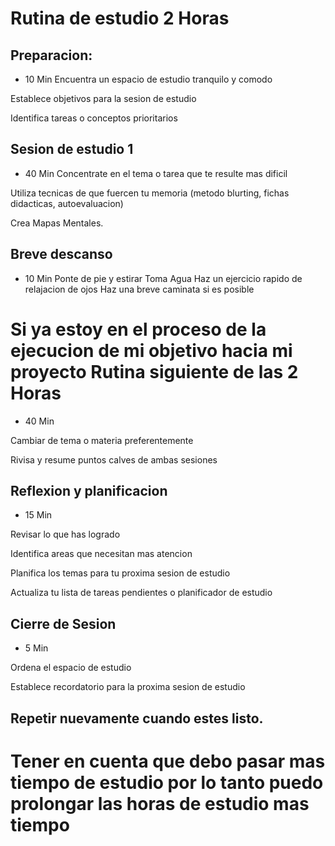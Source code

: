 # Rutina de estudio 2 Horas
## Preparacion:
- 10 Min
Encuentra un espacio de estudio tranquilo y comodo 

Establece objetivos para la sesion de estudio

Identifica tareas o conceptos prioritarios

## Sesion de estudio 1
- 40 Min
Concentrate en el tema o tarea que te resulte mas dificil

Utiliza tecnicas de que fuercen tu memoria (metodo blurting, fichas didacticas, autoevaluacion)

Crea Mapas Mentales.

## Breve descanso
- 10 Min
Ponte de pie y estirar
Toma Agua
Haz un ejercicio rapido de relajacion de ojos
Haz una breve caminata si es posible

# Si ya estoy en el proceso de la ejecucion de mi objetivo hacia mi proyecto Rutina siguiente de las 2 Horas

- 40 Min

Cambiar de tema o materia preferentemente

Rivisa y resume puntos calves de ambas sesiones

## Reflexion y planificacion
- 15 Min

Revisar lo que has logrado

Identifica areas que necesitan mas atencion

Planifica los temas para tu proxima sesion de estudio

Actualiza tu lista de tareas pendientes o planificador de estudio

## Cierre de Sesion
- 5 Min

Ordena el espacio de estudio

Establece recordatorio para la proxima sesion de estudio

## Repetir nuevamente cuando estes listo.

# Tener en cuenta que debo pasar mas tiempo de estudio por lo tanto puedo prolongar las horas de estudio mas tiempo
